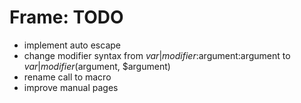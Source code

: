 # Frame: TODO

- implement auto escape
- change modifier syntax from $var|modifier:$argument:argument to $var|modifier($argument, $argument)
- rename call to macro 
- improve manual pages
